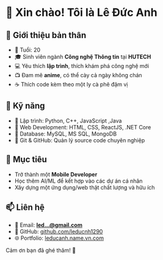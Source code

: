 # 👋 Xin chào! Tôi là Lê Đức Anh  

## 🧑 Giới thiệu bản thân  
- 🎂 Tuổi: 20  
- 🎓 Sinh viên ngành **Công nghệ Thông tin** tại **HUTECH**  
- 💻 Yêu thích **lập trình**, thích khám phá công nghệ mới  
- 📺 Đam mê **anime**, có thể cày cả ngày không chán  
- ☕ Thích code kèm theo một ly cà phê đậm vị  

## 🚀 Kỹ năng  
- 🔹 Lập trình: Python, C++, JavaScript ,Java 
- 🔹 Web Development: HTML, CSS, ReactJS, .NET Core  
- 🔹 Database: MySQL, MS SQL, MongoDB
- 🔹 Git & GitHub: Quản lý source code chuyên nghiệp  

## 🎯 Mục tiêu  
- Trở thành một **Mobile Developer**  
- Học thêm AI/ML để kết hợp vào các dự án cá nhân  
- Xây dựng một ứng dụng/web thật chất lượng và hữu ích  

## 📫 Liên hệ  
- 📧 Email: **led...@gmail.com**  
- 🔗 GitHub: [github.com/leducnh1290](https://github.com/leducnh1290)  
- 🌐 Portfolio: [leducanh.name.vn.com](https://leducanh.name.vn.comm)  

Cảm ơn bạn đã ghé thăm! 🚀  
